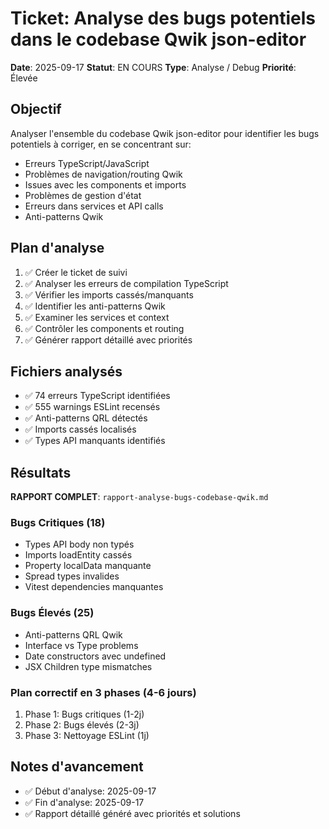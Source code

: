 # Ticket: Analyse des bugs potentiels dans le codebase Qwik json-editor

**Date**: 2025-09-17
**Statut**: EN COURS
**Type**: Analyse / Debug
**Priorité**: Élevée

## Objectif
Analyser l'ensemble du codebase Qwik json-editor pour identifier les bugs potentiels à corriger, en se concentrant sur:
- Erreurs TypeScript/JavaScript
- Problèmes de navigation/routing Qwik
- Issues avec les components et imports
- Problèmes de gestion d'état
- Erreurs dans services et API calls
- Anti-patterns Qwik

## Plan d'analyse
1. ✅ Créer le ticket de suivi
2. ✅ Analyser les erreurs de compilation TypeScript
3. ✅ Vérifier les imports cassés/manquants
4. ✅ Identifier les anti-patterns Qwik
5. ✅ Examiner les services et context
6. ✅ Contrôler les components et routing
7. ✅ Générer rapport détaillé avec priorités

## Fichiers analysés
- ✅ 74 erreurs TypeScript identifiées
- ✅ 555 warnings ESLint recensés
- ✅ Anti-patterns QRL détectés
- ✅ Imports cassés localisés
- ✅ Types API manquants identifiés

## Résultats
**RAPPORT COMPLET**: `rapport-analyse-bugs-codebase-qwik.md`

### Bugs Critiques (18)
- Types API body non typés
- Imports loadEntity cassés
- Property localData manquante
- Spread types invalides
- Vitest dependencies manquantes

### Bugs Élevés (25)
- Anti-patterns QRL Qwik
- Interface vs Type problems
- Date constructors avec undefined
- JSX Children type mismatches

### Plan correctif en 3 phases (4-6 jours)
1. Phase 1: Bugs critiques (1-2j)
2. Phase 2: Bugs élevés (2-3j)
3. Phase 3: Nettoyage ESLint (1j)

## Notes d'avancement
- ✅ Début d'analyse: 2025-09-17
- ✅ Fin d'analyse: 2025-09-17
- ✅ Rapport détaillé généré avec priorités et solutions